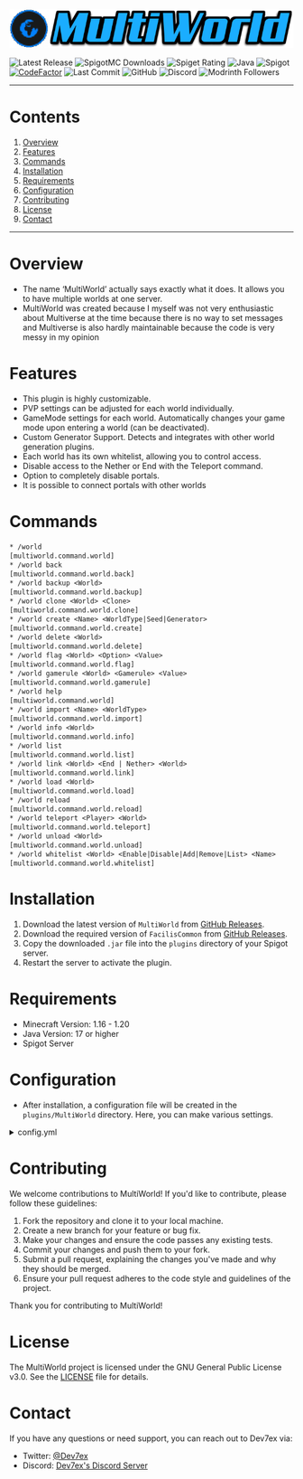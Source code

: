 ![Icon-Bild](resources/images/Title.png)

![Latest Release](https://img.shields.io/github/v/release/Dev7ex/MultiWorld)
![SpigotMC Downloads](https://img.shields.io/spiget/downloads/92559?label=Downloads)
![Spiget Rating](https://img.shields.io/spiget/rating/92559?label=Rating&style=flat-square)
![Java](https://img.shields.io/badge/Java-17+-orange)
![Spigot](https://img.shields.io/badge/Spigot-1.16--1.20-red)
[![CodeFactor](https://www.codefactor.io/repository/github/dev7ex/multiworld/badge)](https://www.codefactor.io/repository/github/dev7ex/multiworld)
![Last Commit](https://img.shields.io/github/last-commit/Dev7ex/MultiWorld)
![GitHub](https://img.shields.io/github/license/dev7ex/multiworld)
![Discord](https://img.shields.io/discord/834580308543668264)
![Modrinth Followers](https://img.shields.io/modrinth/followers/multiworld-bukkit)

---

# Contents

1. [Overview](#overview)
2. [Features](#features)
3. [Commands](#commands)
4. [Installation](#installation)
5. [Requirements](#requirements)
6. [Configuration](#configuration)
7. [Contributing](#contributing)
8. [License](#license)
9. [Contact](#contact)

---

# Overview

- The name ‘MultiWorld’ actually says exactly what it does. It allows you to have multiple worlds at one server.
- MultiWorld was created because I myself was not very enthusiastic about Multiverse at the time because there is no way
  to
  set messages and Multiverse is also hardly maintainable because the code is very messy in my opinion

# Features

* This plugin is highly customizable.
* PVP settings can be adjusted for each world individually.
* GameMode settings for each world. Automatically changes your game mode upon entering a world (can be deactivated).
* Custom Generator Support. Detects and integrates with other world generation plugins.
* Each world has its own whitelist, allowing you to control access.
* Disable access to the Nether or End with the Teleport command.
* Option to completely disable portals.
* It is possible to connect portals with other worlds

# Commands

```
* /world                                                                [multiworld.command.world]
* /world back                                                           [multiworld.command.world.back]
* /world backup <World>                                                 [multiworld.command.world.backup]
* /world clone <World> <Clone>                                          [multiworld.command.world.clone]
* /world create <Name> <WorldType|Seed|Generator>                       [multiworld.command.world.create]
* /world delete <World>                                                 [multiworld.command.world.delete]
* /world flag <World> <Option> <Value>                                  [multiworld.command.world.flag]
* /world gamerule <World> <Gamerule> <Value>                            [multiworld.command.world.gamerule]
* /world help                                                           [multiworld.command.world]
* /world import <Name> <WorldType>                                      [multiworld.command.world.import]
* /world info <World>                                                   [multiworld.command.world.info]
* /world list                                                           [multiworld.command.world.list]
* /world link <World> <End | Nether> <World>                            [multiworld.command.world.link]
* /world load <World>                                                   [multiworld.command.world.load]
* /world reload                                                         [multiworld.command.world.reload]
* /world teleport <Player> <World>                                      [multiworld.command.world.teleport]
* /world unload <World>                                                 [multiworld.command.world.unload]
* /world whitelist <World> <Enable|Disable|Add|Remove|List> <Name>      [multiworld.command.world.whitelist]
```

# Installation

1. Download the latest version of `MultiWorld` from [GitHub Releases](https://github.com/Dev7ex/MultiWorld/releases).
2. Download the required version of `FacilisCommon`
   from [GitHub Releases](https://github.com/Dev7ex/FacilisCommon/releases).
3. Copy the downloaded `.jar` file into the `plugins` directory of your Spigot server.
4. Restart the server to activate the plugin.

# Requirements

- Minecraft Version: 1.16 - 1.20
- Java Version: 17 or higher
- Spigot Server

# Configuration

- After installation, a configuration file will be created in the `plugins/MultiWorld` directory. Here, you can make
  various settings.

<details>
<summary>config.yml</summary>

```yaml
#      __  ___      ____  _ _       __           __    __
#    /  |/  /_  __/ / /_(_) |     / /___  _____/ /___/ /
#   / /|_/ / / / / / __/ /| | /| / / __ \/ ___/ / __  /
#  / /  / / /_/ / / /_/ / | |/ |/ / /_/ / /  / / /_/ /
# /_/  /_/\__,_/_/\__/_/  |__/|__/\____/_/  /_/\__,_/
#
# Copyright (c) 2021 - 2024 by Dev7ex
# Version: ${project.version}
config-version: ${project.version}
# General
prefix: '§8[§bMultiWorld§8]§r'
no-permission: '§cIm sorry, but you do not have permission to perform this command. Please contact the server administrators if you believe that is in error.'
no-console-command: '%prefix% §cThis command can only performed by a player'
no-player-command: '%prefix% §cThis command can only performed by the console'
no-player-found: '%prefix% §cThis player could not be found'

settings:
  # The time format in which information is displayed
  time-format: dd.MM.yyyy HH:mm:ss
  # Should all players with the permission (multiworld.notify.update)
  # get a message when entering server
  receive-update-message: true
  # Should the auto-game-mode per world work?
  auto-game-mode-enabled: true
  # Should MultiWorld connect the worlds with each other via the registered data?
  world-link-enabled: true
  # Should you be able to enter Nether/End worlds with the command /world telport <Player> <World>
  access-nether-world-via-command: true
  access-end-world-via-command: true
  # Standard values for new worlds
  defaults:
    normal-world: world
    end-world: world_the_end
    nether-world: world_nether
    load-auto: false
    difficulty: PEACEFUL
    game-mode: SURVIVAL
    pvp-enabled: true
    spawn-animals: true
    spawn-monsters: true
    spawn-entities: true
    receive-achievements: true
    end-portal-accessible: true
    nether-portal-accessible: true
    whitelist-enabled: false

messages:
  general:
    update-message-player: '%prefix% §7There is a new update available. §8[§bhttps://www.spigotmc.org/resources/multiworld.92559§8]'
    update-message-version-player: '%prefix% §7Current Version: §b%current_version% §7New Version §b%new_version%'
    world-not-exists: '%prefix% §cThe specified world does not exist!'
    world-not-loaded: '%prefix% §cThe specified world is not loaded!'
    world-already-exists: '%prefix% §cThe specified world already exists!'
    world-type-not-exists: '%prefix% §cThe specified WorldType does not exist'
    world-folder-not-exists: '%prefix% §cNo world folder could be found!'
    world-whitelist-block-trespassing: '%prefix% §7You are not on the whitelist of this world!'
  commands:
    back:
      usage: '%prefix% §cUsage: /world back'
      world-not-exists: '%prefix% §cThere is no world you can go!'
      sender-already-there: '%prefix% §cYou are already in the world §b%world_name%'
    backup:
      usage: '%prefix% §cUsage: /world backup <World>'
      starting: '%prefix% §7A backup of the world §b%world_name% is created...'
      finished: '%prefix% §7The backup of the world §b%world_name% §7has been successfully created!'
    clone:
      usage: '%prefix% §cUsage: /world clone <World> <Name>'
      starting: '%prefix% §7The world §b%world_name% §7will be copied...'
      finished: '%prefix% §7The world §b%world_name% §7has been successfully copied!'
    create:
      usage: '%prefix% §cUsage: /world create <Name> <Generator | Seed | WorldType>'
      starting: '%prefix% §7The world §b%world_name% §7will be created...'
      finished: '%prefix% §7The world §b%world_name% §7was created successfully!'
    delete:
      usage: '%prefix% §cUsage: /world delete <World>'
      world-cannot-deleted: '%prefix% §cThe specified world may not be deleted!'
      starting: '%prefix% §7The world §b%world_name% §7will be deleted...'
      finished: '%prefix% §7The world §b%world_name% §7has been successfully deleted!'
    flag:
      usage: '%prefix% §cUsage: /world flag <World> <Flag> <Value>'
      not-existing: '%prefix% §cThis flag does not exist'
      value-not-existing: '%prefix% §cThis value does not exist for the flag §b%flag%'
      successfully-set: '%prefix% §7The flag §b%flag% §7was set to §b%value%§7!'
    gamerule:
      usage: '%prefix% §cUsage: /world flag <World> <Gamerule> <Value>'
      not-existing: '%prefix% §cThis GameRule does not exist'
      value-not-existing: '%prefix% §cThis value does not exist for the GameRule §b%gamerule%'
      successfully-set: '%prefix% §7The GameRule §b%gamerule% §7was set to §b%value%§7!'
    help:
      message:
        - ''
        - '§f§m                    §r§r %prefix% §f§m                    '
        - ''
        - '§7» §7/world §bback'
        - '§7» §7/world §bbackup §7<World>'
        - '§7» §7/world §bclone §7<World> <Name>'
        - '§7» §7/world §bcreate §7<Name> <WorldType | Seed | Generator>'
        - '§7» §7/world §bdelete §7<World>'
        - '§7» §7/world §bflag §7<World> <Property> <Value>'
        - '§7» §7/world §bgamerule §7<World> <GameRule> <Value>'
        - '§7» §7/world §bhelp'
        - '§7» §7/world §bimport §7<World> <WorldType>'
        - '§7» §7/world §binfo §7<World>'
        - '§7» §7/world §blist'
        - '§7» §7/world §blink §7<World> <Nether | End> <Welt>'
        - '§7» §7/world §bload §7<World>'
        - '§7» §7/world §breload'
        - '§7» §7/world §bteleport §7<Player> <World>'
        - '§7» §7/world §bunload §7<World>'
        - '§7» §7/world §bwhitelist §7<World> <Enable | Disable | Add | Remove | List> <Name>'
        - ''
        - '§f§m                    §r§r %prefix% §f§m                    '
        - ''
    import:
      usage: '%prefix% §cUsage: /world import <Name> <WorldType | Generator>'
      world-already-imported: '%prefix% §7The world §b%world_name% §7is already imported!'
      starting: '%prefix% §7The world §b%world_name% §7will import...'
      finished: '%prefix% §7The world §b%world_name% §7was successfully imported!'
    info:
      usage: '%prefix% §cUsage: /world info <World>'
      message:
        - ''
        - '§f§m               §r§r §b%world_name% §f§m               '
        - ''
        - '§7» Creator: §b%world_creator_name%'
        - '§7» Created at: §b%creation_timestamp%'
        - '§7» Load-Auto: §b%load_auto%'
        - '§7» Loaded: §b%loaded%'
        - '§7» WorldType: §b%world_type%'
        - '§7» Environment: §b%environment%'
        - '§7» Difficulty: §b%difficulty%'
        - '§7» GameMode: §b%gamemode%'
        - '§7» Pvp: §b%pvp_enabled%'
        - '§7» Receive-Achievements: §b%receive_achievements%'
        - '§7» Spawn-Monster: §b%spawn_monsters%'
        - '§7» Spawn-Animals: §b%spawn_animals%'
        - '§7» Spawn-Entities: §b%spawn_entities%'
        - '§7» Normal-World: §b%normal_world%'
        - '§7» Nether-World: §b%nether_world%'
        - '§7» End-World: §b%end_world%'
        - '§7» End-Portal-Accessible: §b%end-portal-accessible%'
        - '§7» Nether-Portal-Accessible: §b%nether-portal-accessible%'
        - '§7» Whitelist: §b%whitelist_enabled%'
        - ''
        - '§f§m               §r§r §b%world_name% §f§m               '
        - ''
    list:
      usage: '%prefix% §cUsage: /world list'
      message: '%prefix% §aWorlds: %world_names%'
    link:
      usage: '%prefix% §cUsage: /world link <World> <End | Nether> <World>'
      environment-not-exists: '%prefix% §cThe specified environment does not exist!'
      successfully-set: '%prefix% §7You have connected the portal of the environment §b%environment_name% §7in the world §b%world_name% §7with the world §b%target_world_name%'
    load:
      usage: '%prefix% §cUsage: /world load <Name>'
      world-already-loaded: '%prefix% §7The world §b%world_name% §7is already loaded!'
      starting: '%prefix% §7The world §b%world_name% §7will loaded...'
      finished: '%prefix% §7The world §b%world_name% §7was successfully loaded!'
    reload:
      usage: '%prefix% §cUsage: /world reload'
      message: '%prefix% §7The configurations has been reloaded!'
    teleport:
      usage: '%prefix% §cUsage: /world teleport <Player> <World>'
      message: '%prefix% §a%player_name% §7is teleported to the world §b%world_name% §7!'
      sender-already-there: '%prefix% §7You are already in the world §b%world_name%'
      target-already-there: '%prefix% §7The player §a%player_name% §7is already in the world §b%world_name%'
      nether-not-accessible: '%prefix% §cYou cant enter the Nether via the command!'
      end-not-accessible: '%prefix% §cYou cant enter the end via the command!'
    unload:
      usage: '%prefix% §cUsage: /world unload <World>'
      world-cannot-unloaded: '%prefix% §cThe specified world must not be unloaded!'
      starting: '%prefix% §7The world §b%world_name% §7will be unloaded...'
      finished: '%prefix% §7The world §b%world_name% §7was successfully unloaded!'
      chunk-starting: '%prefix% §7The chunks in §b%world_name% §7are unloaded...'
      chunk-finished: '%prefix% §7The chunks in §b%world_name% §7were successfully unloaded!'
      chunk-teleport: '%prefix% §7The world you were in will be unloaded. You will be teleported!'
    whitelist:
      usage: '%prefix% §cUsage: /world whitelist <World> <On | Off | Add | List | Remove> <Player>'
      add:
        already-added: '%prefix% §7The player %player_name% §7is already §7on the whitelist!'
        successfully-added: '%prefix% §7You have added %player_name% §7to the whitelist of world §b%world_name%'
      list:
        empty: '%prefix% §7The whitelist for world §b%world_name% §7is empty'
        message: '%prefix% §7Whitelist: %player_names%'
      disable:
        already-disabled: '%prefix% §7World whitelist §b%world_name% §7is already disabled!'
        successfully-disabled: '%prefix% §7You have disabled the whitelist in the world §b%world_name%§7!'
      enable:
        already-enabled: '%prefix% §7The world whitelist §b%world_name% §7is already activated!'
        successfully-enabled: '%prefix% §7You have activated the whitelist in the world §b%world_name% §7!'
      remove:
        already-removed: '%prefix% §7The player %player_name% §7is §cnot §7on the whitelist!'
        successfully-removed: '%prefix% §7You have %player_name% §7removed from the §b%world_name% §7whitelist'
```

</details>

# Contributing

We welcome contributions to MultiWorld! If you'd like to contribute, please follow these guidelines:

1. Fork the repository and clone it to your local machine.
2. Create a new branch for your feature or bug fix.
3. Make your changes and ensure the code passes any existing tests.
4. Commit your changes and push them to your fork.
5. Submit a pull request, explaining the changes you've made and why they should be merged.
6. Ensure your pull request adheres to the code style and guidelines of the project.

Thank you for contributing to MultiWorld!

# License

The MultiWorld project is licensed under the GNU General Public License v3.0. See the [LICENSE](LICENSE) file for
details.

# Contact

If you have any questions or need support, you can reach out to Dev7ex via:

- Twitter: [@Dev7ex](https://twitter.com/Dev7ex)
- Discord: [Dev7ex's Discord Server](https://discord.gg/ta33bbA8eF)